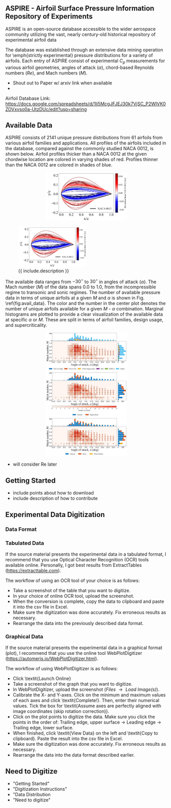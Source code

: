 ## ASPIRE - Airfoil Surface Pressure Information Repository of Experiments 
ASPIRE is an open-source database accessible to the wider aerospace community utilizing the vast, nearly century-old historical repository of experimental airfoil data 

The database was established through an extensive data mining operation for \emph{strictly experimental} pressure distributions for a variety of airfoils. Each entry of ASPIRE consist of experimental $C_p$ measurements for various airfoil geometries, angles of attack ($\alpha$), chord-based Reynolds numbers ($Re$), and Mach numbers ($M$).

- Shout out to Paper w/ arxiv link when available
- 
Airfoil Database Link: <br>
https://docs.google.com/spreadsheets/d/1lj5McgJFJEJ30k7VjSC_P2WIVK0ZOVxvso0a-UtzDUc/edit?usp=sharing

## Available Data
ASPIRE consists of 2141 unique pressure distributions from 61 airfoils from various airfoil families and applications. All profiles of the airfoils included in the database, compared against the commonly studied NACA 0012, is shown below. Airfoil profiles thicker than a NACA 0012 at the given chordwise location are colored in varying shades of red. Profiles thinner than the NACA 0012 are colored in shades of blue.

<div align="center">
  <img src="Figures/2_all_af-1.png" width=50% height=50%>
</div>
<figure class="image">
  <img src="Figures/2_all_af-1.png" width=50% height=50%>
  <figcaption>{{ include.description }}</figcaption>
</figure>

The available data ranges from $-30^{\circ}$ to $30^{\circ}$ in angles of attack ($\alpha$). The Mach number ($M$) of the data spans $0.0$ to $1.0$, from the incompressible regime to transonic and sonic regimes. The number of available pressure data in terms of unique airfoils at a given $M$ and $\alpha$ is shown in Fig. \ref{fig:avail_data}. The color and the number in the center plot denotes the number of unique airfoils available for a given $M$ - $\alpha$ combination. Marginal histograms are plotted to provide a clear visualization of the available data at specific $\alpha$ or $M$. These are split in terms of airfoil families, design usage, and supercriticality.

<div align="center">
  <img src="Figures/2_avail_data_family-1.png" width=50% height=50%>
</div>
<div align="center">
  <img src="Figures/2_avail_data_supercrit-1.png" width=50% height=50%>
</div>
<div align="center">
  <img src="Figures/2_avail_data_usage-1.png" width=50% height=50%>
</div>

- will consider Re later
  
## Getting Started
- include points about how to download
- include description of how to contribute
  
## Experimental Data Digitization

### Data Format

### Tabulated Data
If the source material presents the experimental data in a tabulated format, I recommend that you use Optical Character Recognition (OCR) tools available online. Personally, I got best results from ExtractTables (https://extracttable.com).

The workflow of using an OCR tool of your choice is as follows:
- Take a screenshot of the table that you want to digitize. 
- In your choice of online OCR tool, upload the screenshot. 
- When the conversion is complete, copy the data to clipboard and paste it into the csv file in Excel.
- Make sure the digitization was done accurately. Fix erroneous results as necessary.
- Rearrange the data into the previously described data format.

### Graphical Data
If the source material presents the experimental data in a graphical format (plot), I recommend that you use the online tool WebPlotDigitizer (https://automeris.io/WebPlotDigitizer.html).

The workflow of using WebPlotDigitizer is as follows:
- Click \textit{Launch Online}
- Take a screenshot of the graph that you want to digitize. 
- In WebPlotDigitizer, upload the screenshot ($\textit{Files } \rightarrow \textit{ Load Image(s)}$). 
- Calibrate the X- and Y-axes. Click on the minimum and maximum values of each axes and click \textit{Complete!}. Then, enter their numerical values. Tick the box for \textit{Assume axes are perfectly aligned with image coordinates (skip rotation correction)}.
- Click on the plot points to digitize the data. Make sure you click the points in the order of: Trailing edge, upper surface $\rightarrow$ Leading edge $\rightarrow$ Trailing edge, lower surface.
- When finished, click \textit{View Data} on the left and \textit{Copy to clipboard}. Paste the result into the csv file in Excel.
- Make sure the digitization was done accurately. Fix erroneous results as necessary.
- Rearrange the data into the data format described earlier.

## Need to Digitize

- "Getting Started"
- "Digitization Instructions"
- "Data Distribution
- "Need to digitize"
